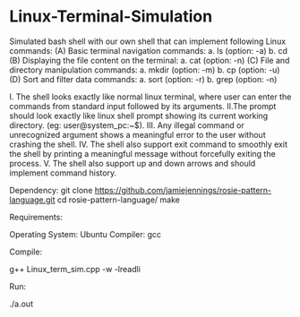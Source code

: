 # Linux-Terminal-Simulation
Simulated bash shell with our own shell that can implement following Linux commands:
(A) Basic terminal navigation commands:
    a. ls (option: -a)
    b. cd
(B) Displaying the file content on the terminal:
    a. cat (option: -n)
(C) File and directory manipulation commands:
    a. mkdir (option: -m)
    b. cp (option: -u)
(D) Sort and filter data commands:
    a. sort (option: -r)
    b. grep (option: -n)

I. The shell looks exactly like normal linux terminal, where user can enter the
commands from standard input followed by its arguments.
II.The prompt should look exactly like linux shell prompt showing its current working
directory. (eg: user@system_pc:~$).
III. Any illegal command or unrecognized argument shows a meaningful error to the user
without crashing the shell.
IV. The shell also support exit command to smoothly exit the shell by printing a
meaningful message without forcefully exiting the process.
V. The shell also support up and down arrows and should implement command
history.


Dependency:
git clone https://github.com/jamiejennings/rosie-pattern-language.git
cd rosie-pattern-language/
make

Requirements:

Operating System: Ubuntu
Compiler: gcc

Compile:

g++ Linux_term_sim.cpp -w -lreadli

Run:

./a.out

